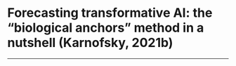 # Forecasting transformative AI: the “biological anchors” method in a nutshell (Karnofsky, 2021b)

--- 